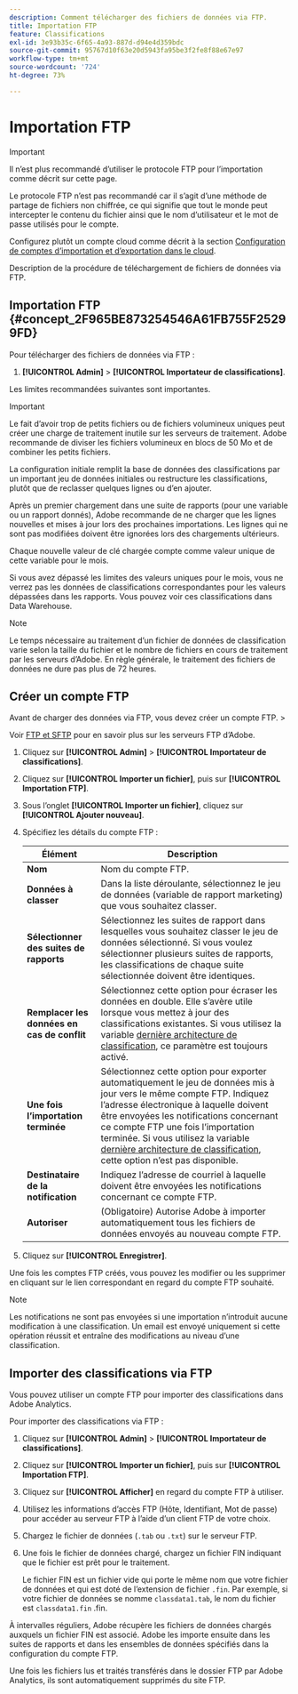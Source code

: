```yaml
---
description: Comment télécharger des fichiers de données via FTP.
title: Importation FTP
feature: Classifications
exl-id: 3e93b35c-6f65-4a93-887d-d94e4d359bdc
source-git-commit: 95767d10f63e20d5943fa95be3f2fe8f88e67e97
workflow-type: tm+mt
source-wordcount: '724'
ht-degree: 73%

---
```


# Importation FTP

>[!IMPORTANT]
>
>Il n’est plus recommandé d’utiliser le protocole FTP pour l’importation comme décrit sur cette page.
>
>Le protocole FTP n’est pas recommandé car il s’agit d’une méthode de partage de fichiers non chiffrée, ce qui signifie que tout le monde peut intercepter le contenu du fichier ainsi que le nom d’utilisateur et le mot de passe utilisés pour le compte.
>
>Configurez plutôt un compte cloud comme décrit à la section [Configuration de comptes d’importation et d’exportation dans le cloud](/help/components/locations/configure-import-accounts.md).

Description de la procédure de téléchargement de fichiers de données via FTP.

## Importation FTP {#concept_2F965BE873254546A61FB755F25299FD}

Pour télécharger des fichiers de données via FTP :

1. **[!UICONTROL Admin]** > **[!UICONTROL Importateur de classifications]**.

Les limites recommandées suivantes sont importantes.

>[!IMPORTANT]
>
>Le fait d’avoir trop de petits fichiers ou de fichiers volumineux uniques peut créer une charge de traitement inutile sur les serveurs de traitement. Adobe recommande de diviser les fichiers volumineux en blocs de 50 Mo et de combiner les petits fichiers.

La configuration initiale remplit la base de données des classifications par un important jeu de données initiales ou restructure les classifications, plutôt que de reclasser quelques lignes ou d’en ajouter.

Après un premier chargement dans une suite de rapports (pour une variable ou un rapport donnés), Adobe recommande de ne charger que les lignes nouvelles et mises à jour lors des prochaines importations. Les lignes qui ne sont pas modifiées doivent être ignorées lors des chargements ultérieurs.

Chaque nouvelle valeur de clé chargée compte comme valeur unique de cette variable pour le mois.

Si vous avez dépassé les limites des valeurs uniques pour le mois, vous ne verrez pas les données de classifications correspondantes pour les valeurs dépassées dans les rapports. Vous pouvez voir ces classifications dans Data Warehouse.

>[!NOTE]
>
>Le temps nécessaire au traitement d’un fichier de données de classification varie selon la taille du fichier et le nombre de fichiers en cours de traitement par les serveurs d’Adobe. En règle générale, le traitement des fichiers de données ne dure pas plus de 72 heures.

## Créer un compte FTP

Avant de charger des données via FTP, vous devez créer un compte FTP. >

Voir [FTP et SFTP](/help/export/ftp-and-sftp/ftp-overview.md) pour en savoir plus sur les serveurs FTP d’Adobe.

1. Cliquez sur **[!UICONTROL Admin]** > **[!UICONTROL Importateur de classifications]**.
1. Cliquez sur **[!UICONTROL Importer un fichier]**, puis sur **[!UICONTROL Importation FTP]**.
1. Sous l’onglet **[!UICONTROL Importer un fichier]**, cliquez sur **[!UICONTROL Ajouter nouveau]**.
1. Spécifiez les détails du compte FTP :

   | Élément | Description |
   |---|---|
   | **Nom** | Nom du compte FTP. |
   | **Données à classer** | Dans la liste déroulante, sélectionnez le jeu de données (variable de rapport marketing) que vous souhaitez classer. |
   | **Sélectionner des suites de rapports** | Sélectionnez les suites de rapport dans lesquelles vous souhaitez classer le jeu de données sélectionné. Si vous voulez sélectionner plusieurs suites de rapports, les classifications de chaque suite sélectionnée doivent être identiques. |
   | **Remplacer les données en cas de conflit** | Sélectionnez cette option pour écraser les données en double. Elle s’avère utile lorsque vous mettez à jour des classifications existantes. Si vous utilisez la variable [dernière architecture de classification](../sets/overview.md), ce paramètre est toujours activé. |
   | **Une fois l’importation terminée** | Sélectionnez cette option pour exporter automatiquement le jeu de données mis à jour vers le même compte FTP. Indiquez l’adresse électronique à laquelle doivent être envoyées les notifications concernant ce compte FTP une fois l’importation terminée. Si vous utilisez la variable [dernière architecture de classification](../sets/overview.md), cette option n’est pas disponible. |
   | **Destinataire de la notification** | Indiquez l’adresse de courriel à laquelle doivent être envoyées les notifications concernant ce compte FTP. |
   | **Autoriser** | (Obligatoire) Autorise Adobe à importer automatiquement tous les fichiers de données envoyés au nouveau compte FTP. |

1. Cliquez sur **[!UICONTROL Enregistrer]**.

Une fois les comptes FTP créés, vous pouvez les modifier ou les supprimer en cliquant sur le lien correspondant en regard du compte FTP souhaité.

>[!NOTE]
>
>Les notifications ne sont pas envoyées si une importation n’introduit aucune modification à une classification. Un email est envoyé uniquement si cette opération réussit et entraîne des modifications au niveau d’une classification.

## Importer des classifications via FTP

Vous pouvez utiliser un compte FTP pour importer des classifications dans Adobe Analytics.

Pour importer des classifications via FTP :

1. Cliquez sur **[!UICONTROL Admin]** > **[!UICONTROL Importateur de classifications]**.
1. Cliquez sur **[!UICONTROL Importer un fichier]**, puis sur **[!UICONTROL Importation FTP]**.
1. Cliquez sur **[!UICONTROL Afficher]** en regard du compte FTP à utiliser.
1. Utilisez les informations d’accès FTP (Hôte, Identifiant, Mot de passe) pour accéder au serveur FTP à l’aide d’un client FTP de votre choix.
1. Chargez le fichier de données (`.tab` ou `.txt`) sur le serveur FTP.
1. Une fois le fichier de données chargé, chargez un fichier FIN indiquant que le fichier est prêt pour le traitement.

   Le fichier FIN est un fichier vide qui porte le même nom que votre fichier de données et qui est doté de l’extension de fichier `.fin`. Par exemple, si votre fichier de données se nomme `classdata1.tab`, le nom du fichier est `classdata1.fin` .fin.

À intervalles réguliers, Adobe récupère les fichiers de données chargés auxquels un fichier FIN est associé. Adobe les importe ensuite dans les suites de rapports et dans les ensembles de données spécifiés dans la configuration du compte FTP.

Une fois les fichiers lus et traités transférés dans le dossier FTP par Adobe Analytics, ils sont automatiquement supprimés du site FTP.
